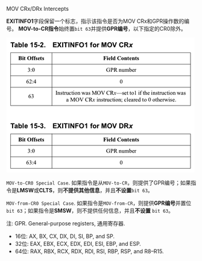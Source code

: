 
MOV CRx/DRx Intercepts

**EXITINFO1**字段保留一个标志，指示该指令是否为MOV CRx和GPR操作数的编号。 **MOV-to-CR指令**始终置`bit 63`并提供**GPR编号**，以下指定的CR0除外。

![2020-09-17-22-09-00.png](./images/2020-09-17-22-09-00.png)

`MOV-to-CR0 Special Case`. 如果指令是从`MOV-to-CR`，则提供了GPR编号；如果指令是**LMSW**或**CLTS**，则**不提供其他信息**，并且**不设置**`bit 63`。

`MOV-from-CR0 Special Case`. 如果指令是`MOV-from-CR`，则提供**GPR编号**并置位`bit 63`；如果指令是**SMSW**，则不提供任何信息，并且**不设置** `bit 63`。

注: GPR. General-purpose registers, 通用寄存器. 
* 16位: AX, BX, CX, DX, DI, SI, BP, and SP. 
* 32位: EAX, EBX, ECX, EDX, EDI, ESI, EBP, and ESP. 
* 64位: RAX, RBX, RCX, RDX, RDI, RSI, RBP, RSP, and R8–R15.